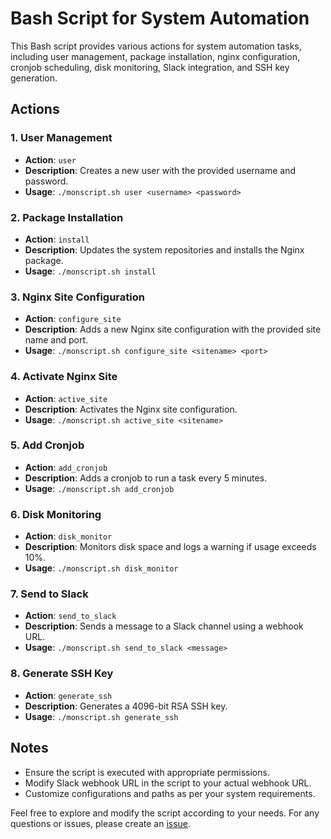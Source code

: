 # Bash Script for System Automation

This Bash script provides various actions for system automation tasks, including user management, package installation, nginx configuration, cronjob scheduling, disk monitoring, Slack integration, and SSH key generation.

## Actions

### 1. User Management

- **Action**: `user`
- **Description**: Creates a new user with the provided username and password.
- **Usage**: `./monscript.sh user <username> <password>`

### 2. Package Installation

- **Action**: `install`
- **Description**: Updates the system repositories and installs the Nginx package.
- **Usage**: `./monscript.sh install`

### 3. Nginx Site Configuration

- **Action**: `configure_site`
- **Description**: Adds a new Nginx site configuration with the provided site name and port.
- **Usage**: `./monscript.sh configure_site <sitename> <port>`

### 4. Activate Nginx Site

- **Action**: `active_site`
- **Description**: Activates the Nginx site configuration.
- **Usage**: `./monscript.sh active_site <sitename>`

### 5. Add Cronjob

- **Action**: `add_cronjob`
- **Description**: Adds a cronjob to run a task every 5 minutes.
- **Usage**: `./monscript.sh add_cronjob`

### 6. Disk Monitoring

- **Action**: `disk_monitor`
- **Description**: Monitors disk space and logs a warning if usage exceeds 10%.
- **Usage**: `./monscript.sh disk_monitor`

### 7. Send to Slack

- **Action**: `send_to_slack`
- **Description**: Sends a message to a Slack channel using a webhook URL.
- **Usage**: `./monscript.sh send_to_slack <message>`

### 8. Generate SSH Key

- **Action**: `generate_ssh`
- **Description**: Generates a 4096-bit RSA SSH key.
- **Usage**: `./monscript.sh generate_ssh`

## Notes

- Ensure the script is executed with appropriate permissions.
- Modify Slack webhook URL in the script to your actual webhook URL.
- Customize configurations and paths as per your system requirements.

Feel free to explore and modify the script according to your needs. For any questions or issues, please create an [issue](https://github.com/your/repository/issues).
